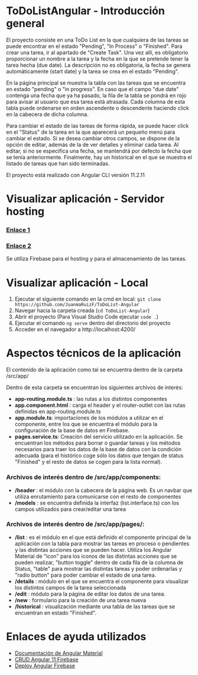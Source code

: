 # ToDoListAngular - Introducción general

El proyecto consiste en una ToDo List en la que cualquiera de las tareas se puede encontrar en el estado "Pending", "In Process" o "Finished". Para crear una tarea, ir al apartado de "Create Task". Una vez allí, es obligatorio proporcionar un nombre a la tarea y la fecha en la que se pretende tener la tarea hecha (due date). La descripción no es obligatoria, la fecha se genera automáticamente (start date) y la tarea se crea en el estado "Pending". 

En la página principal se muestra la tabla con las tareas que se encuentra en estado "pending" o "in progress". En caso que el campo "due date" contenga una fecha que ya ha pasado, la fila de la tabla se pondrá en rojo para avisar al usuario que esa tarea está atrasada. Cada columna de esta tabla puede ordenarse en orden ascendente o descendente haciendo click en la cabecera de dicha columna.

Para cambiar el estado de las tareas de forma rápida, se puede hacer click en el "Status" de la tarea en la que aparecerá un pequeño menú para cambiar el estado. Si se desea cambiar otros campos, se dispone de la opción de editar, además de la de ver detalles y eliminar cada tarea. Al editar, si no se especifica una fecha, se mantendrá por defecto la fecha que se tenía anteriormente. Finalmente, hay un historical en el que se muestra el listado de tareas que han sido terminadas. 

El proyecto está realizado con Angular CLI versión 11.2.11


# Visualizar aplicación - Servidor hosting

### [Enlace 1](https://daw2-todolist.web.app/)
### [Enlace 2](https://daw2-todolist.firebaseapp.com/)

Se utiliza Firebase para el hosting y para el almacenamiento de las tareas. 

# Visualizar aplicación - Local

1. Ejecutar el siguiente comando en la cmd en local: `git clone https://github.com/JuanmaRuizF/ToDoList-Angular`
2. Navegar hacia la carpeta creada (`cd ToDoList-Angular`)
3. Abrir el proyecto (Para Visual Studio Code ejecutar `code .`)
4. Ejecutar el comando `ng serve` dentro del directorio del proyecto
5. Acceder en el navegador a http://localhost:4200/


# Aspectos técnicos de la aplicación


El contenido de la aplicación como tal se encuentra dentro de la carpeta /src/app/

Dentro de esta carpeta se encuentran los siguientes archivos de interés: 

- **app-routing.module.ts** : las rutas a los distintos componentes 
- **app.component.html** : carga el header y el router-outlet con las rutas definidas en app-routing.module.ts
- **app.module.ts**: importaciones de los módulos a utilizar en el componente, entre los que se encuentra el módulo para la configuración de la base de datos en Firebase.
- **pages.service.ts**: Creación del servicio utilizado en la aplicación. Se encuentran los métodos para borrar o guardar tareas y los métodos necesarios para traer los datos de la base de datos con la condición adecuada (para el histórico coge sólo los datos que tengan de status "Finished" y el resto de datos se cogen para la lista normal).

### Archivos de interés dentro de /src/app/components:
 
 - **/header** : el módulo con la cabecera de la página web. Es un navbar que utiliza enrutamiento para comunicarse con el resto de componentes
 - **/models** : se encuentra definida la interfaz (list.interface.ts) con los campos utilizados para crear/editar una tarea
 
 
### Archivos de interés dentro de /src/app/pages/:

- **/list** : es el módulo en el que está definido el componente principal de la aplicación con la tabla para mostrar las tareas en proceso o pendientes y las distintas acciones que se pueden hacer. Utiliza los Angular Material de "icon" para los iconos de las distintas acciones que se pueden realizar, "button toggle" dentro de cada fila de la columna de Status, "table" para mostrar las distintas tareas y poder ordenarlas y "radio button" para poder cambiar el estado de una tarea. 
- **/details** : módulo en el que se encuentra el componente para visualizar los distintos campos de la tarea seleccionada
- **/edit** : módulo para la página de editar los datos de una tarea. 
- **/new** : formulario para la creación de una tarea nueva
- **/historical** : visualización mediante una tabla de las tareas que se encuentran en estado "Finished". 


# Enlaces de ayuda utilizados

- [Documentación de Angular Material](https://material.angular.io/components/categories)
- [CRUD Angular 11 Firebase](https://www.youtube.com/watch?v=nEfemck6iNk&ab_channel=DominiCode)
- [Deploy Angular Firebase](https://codigofacilito.com/articulos/deploy-angular-firebase)



